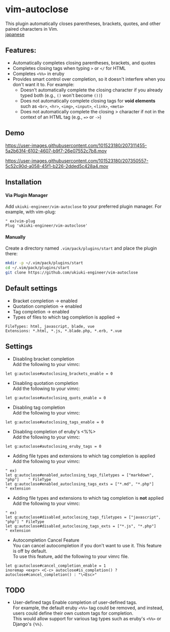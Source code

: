 # vim-autoclose
This plugin automatically closes parentheses, brackets, quotes, and other paired characters in Vim.  
[japanese](https://github.com/ukiuki-engineer/vim-autoclose/blob/master/readme_ja.md)

## Features:
- Automatically completes closing parentheses, brackets, and quotes
- Completes closing tags when typing `>` or `</` for HTML
- Completes `<%%>` in eruby
- Provides smart control over completion, so it doesn't interfere when you don't want it to. For example:
  - Doesn't automatically complete the closing character if you already typed both (e.g., `()` won't become `())`)
  - Does not automatically complete closing tags for **void elements** such as `<br>`, `<hr>`, `<img>`, `<input>`, `<link>`, `<meta>`
  - Does not automatically complete the closing > character if not in the context of an HTML tag (e.g., `=>` or `->`)

## Demo
https://user-images.githubusercontent.com/101523180/207311455-5a2b63f4-6102-4607-b9f7-26e07552c7b8.mov

https://user-images.githubusercontent.com/101523180/207350557-5c52c90d-a058-45f1-b226-2dded5c428a4.mov

## Installation
#### Via Plugin Manager
Add `ukiuki-engineer/vim-autoclose` to your preferred plugin manager.
For example, with vim-plug:
```vim
" ex)vim-plug
Plug 'ukiuki-engineer/vim-autoclose'
```
#### Manually
Create a directory named `.vim/pack/plugins/start` and place the plugin there:
```bash
mkdir -p ~/.vim/pack/plugins/start
cd ~/.vim/pack/plugins/start
git clone https://github.com/ukiuki-engineer/vim-autoclose
```

## Default settings
- Bracket completion → enabled
- Quotation completion → enabled
- Tag completion → enabled
- Types of files to which tag completion is applied
→
```
FileTypes: html, javascript, blade, vue
Extensions: *.html, *.js, *.blade.php, *.erb, *.vue
```

## Settings
- Disabling bracket completion  
Add the following to your vimrc:
```vim
let g:autoclose#autoclosing_brackets_enable = 0
```
- Disabling quotation completion  
Add the following to your vimrc:
```vim
let g:autoclose#autoclosing_quots_enable = 0
```
- Disabling tag completion  
Add the following to your vimrc:
```vim
let g:autoclose#autoclosing_tags_enable = 0
```

- Disabling completion of eruby's <%%>  
Add the following to your vimrc:
```vim
let g:autoclose#autoclosing_eruby_tags = 0
```

- Adding file types and extensions to which tag completion is applied  
Add the following to your vimrc:
```vim
" ex)
let g:autoclose#enabled_autoclosing_tags_filetypes = ["markdown", "php"]    " FileType
let g:autoclose#enabled_autoclosing_tags_exts = ["*.md", "*.php"]           " extension
```

- Adding file types and extensions to which tag completion is **not** applied  
Add the following to your vimrc:
```vim
" ex)
let g:autoclose#disabled_autoclosing_tags_filetypes = ["javascript", "php"] " FileType
let g:autoclose#disabled_autoclosing_tags_exts = ["*.js", "*.php"]          " extension
```

- Autocompletion Cancel Feature  
You can cancel autocompletion if you don't want to use it. This feature is off by default.  
To use this feature, add the following to your vimrc file.
```vim
let g:autoclose#cancel_completion_enable = 1
inoremap <expr> <C-c> autoclose#is_completion() ? autoclose#cancel_completion() : "\<Esc>"
```

## TODO
- User-defined tags
Enable completion of user-defined tags.  
For example, the default eruby `<%%>` tag could be removed, and instead, users could define their own custom tags for completion.  
This would allow support for various tag types such as eruby's `<%%>` or Django's `{%%}`.
